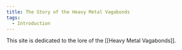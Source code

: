 ```yaml
---
title: The Story of the Heavy Metal Vagabonds
tags:
  - Introduction
---
```



This site is dedicated to the lore of the [[Heavy Metal Vagabonds]]. 